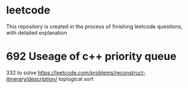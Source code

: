 # leetcode
This repository is created in the process of finishing leetcode questions, with detailed explanation

# 692 Useage of c++ priority queue

332 to solve
https://leetcode.com/problems/reconstruct-itinerary/description/
toplogical sort